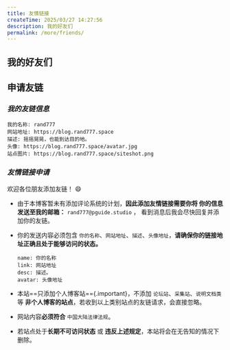 ```yaml
---
title: 友情链接
createTime: 2025/03/27 14:27:56
description: 我的好友们
permalink: /more/friends/
---
```


## 我的好友们

<AllFriendContent/>



## 申请友链

### _我的友链信息_

```
我的名称: rand777
网站地址: https://blog.rand777.space
描述: 摇摇晃晃，也能到达目的地。
头像: https://blog.rand777.space/avatar.jpg
站点图片: https://blog.rand777.space/siteshot.png
```

### _友情链接申请_

欢迎各位朋友添加友链！ 😄

- 由于本博客暂未有添加评论系统的计划，**因此添加友情链接需要你将 你的信息 发送至我的邮箱：** `rand777@pguide.studio` ，
看到消息后我会尽快回复并添加你的友链。

- 你的发送内容必须包含 `你的名称`、`网站地址`、`描述`、`头像地址`，**请确保你的链接地址正确且处于能够访问的状态。**  
  ```
  name: 你的名称
  link: 网站地址
  desc: 描述。
  avatar: 头像地址
  ```
- 本站==只添加个人博客站=={.important}，不添加 `论坛站`、`采集站`、`说明文档类` 等 **非个人博客的站点**，若收到以上类别站点的友链请求，会直接忽略。
- 网站内容**必须符合** `中国大陆法律法规`。
- 若站点处于**长期不可访问状态** 或 **违反上述规定**，本站将会在无告知的情况下删除。



